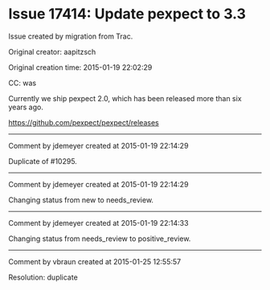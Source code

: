 # Issue 17414: Update pexpect to 3.3

Issue created by migration from Trac.

Original creator: aapitzsch

Original creation time: 2015-01-19 22:02:29

CC:  was

Currently we ship pexpect 2.0, which has been released more than six years ago.

https://github.com/pexpect/pexpect/releases


---

Comment by jdemeyer created at 2015-01-19 22:14:29

Duplicate of #10295.


---

Comment by jdemeyer created at 2015-01-19 22:14:29

Changing status from new to needs_review.


---

Comment by jdemeyer created at 2015-01-19 22:14:33

Changing status from needs_review to positive_review.


---

Comment by vbraun created at 2015-01-25 12:55:57

Resolution: duplicate
